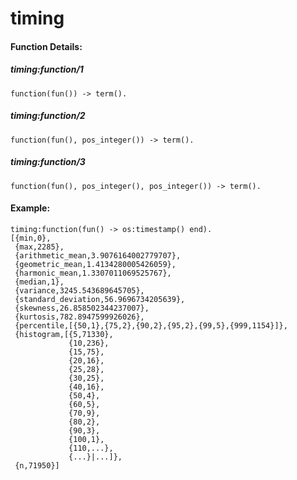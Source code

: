 timing
======

#### Function Details: ####

##### timing:function/1 ######

    function(fun()) -> term().

##### timing:function/2 ######

    function(fun(), pos_integer()) -> term().

##### timing:function/3 ######

    function(fun(), pos_integer(), pos_integer()) -> term().

#### Example: ####

    timing:function(fun() -> os:timestamp() end).
    [{min,0},
     {max,2285},
     {arithmetic_mean,3.9076164002779707},
     {geometric_mean,1.4134280005426059},
     {harmonic_mean,1.3307011069525767},
     {median,1},
     {variance,3245.543689645705},
     {standard_deviation,56.9696734205639},
     {skewness,26.858502344237007},
     {kurtosis,782.8947599926026},
     {percentile,[{50,1},{75,2},{90,2},{95,2},{99,5},{999,1154}]},
     {histogram,[{5,71330},
                 {10,236},
                 {15,75},
                 {20,16},
                 {25,28},
                 {30,25},
                 {40,16},
                 {50,4},
                 {60,5},
                 {70,9},
                 {80,2},
                 {90,3},
                 {100,1},
                 {110,...},
                 {...}|...]},
     {n,71950}]

